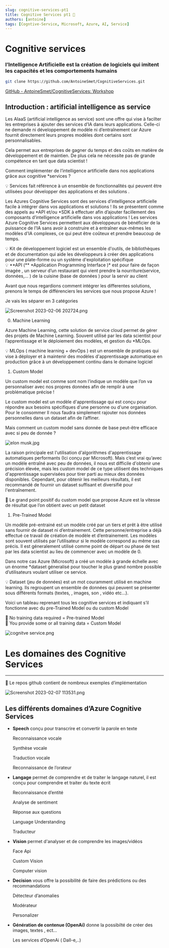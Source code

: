 ```yaml
---
slug: cognitive-services-pt1
title: Cognitive Services pt1 🧠
authors: [antoine]
tags: [Cogntive-Service, Microsoft, Azure, AI, Service]
---
```


# Cognitive services

### **l’Intelligence Artificielle est la création de logiciels qui imitent les capacités et les comportements humains**

```bash
git clone https://github.com/AntoineSmet/CognitiveServices.git
```

[GitHub - AntoineSmet/CognitiveServices: Workshop](https://github.com/AntoineSmet/CognitiveServices.git)

## Introduction : artificial intelligence as service

Les AIaaS (artificial intelligence as service) sont une offre qui vise à facilter les entreprises à ajouter des services d’IA dans leurs applications. Celle-ci ne demande ni développement de modèle ni d’entraînement car Azure fournit directement leurs propres modèles dont certains sont personnalisables.

Cela permet aux entreprises de gagner du temps et des coûts en matière de développement et de maintien. De plus cela ne nécessite pas de grande compétence en tant que data scientist !

Comment implémenter de l’intelligence artificielle dans nos applications grâce aux cognitive *services ?

<aside>
💡  Services fait référence à un ensemble de fonctionnalités qui peuvent être utilisées pour développer des applications et des solutions .

</aside>

Les Azures Cognitive Services sont des services d’intelligence artificielle facile à intégrer dans vos applications et solutions ! Ils se présentent comme des appels au *API et/ou *SDK à effectuer afin d’ajouter facillement des composants d’intelligence artificielle dans vos applications ! Les services Azure Cognitive Services permettent aux développeurs de bénéficier de la puissance de l'IA sans avoir à construire et à entraîner eux-mêmes les modèles d'IA complexes, ce qui peut être coûteux et prendre beaucoup de temps. 

<aside>
💡  Kit de développement logiciel est un ensemble d'outils, de bibliothèques et de documentation qui aide les développeurs à créer des applications pour une plate-forme ou un système d'exploitation spécifique

</aside>

<aside>
💡 **API (** *Application Programming Interface )* est pour faire de façon imagée , un serveur d’un restaurant qui vient prendre la nourriture(service, données,… ) de la cuisine (base de données ) pour la servir au client

</aside>

Avant que nous regardions comment intégrer les differentes solutions, prenons le temps de différenciers les services que nous propose Azure ! 

Je vais les séparer en 3 catégories

![Screenshot 2023-02-06 202724.png](Cognitive%20services%2099a82aaa20fc495ca1fb6032ad0a08a9/Screenshot_2023-02-06_202724.png)

0. Machine Learning

Azure Machine Learning, cette solution de service cloud permet de gérer des projets de Machine Learning. Souvent utilisé par les data scientist pour l’apprentissage et le déploiement des modèles, et gestion du *MLOps.

<aside>
💡 MLOps ( machine learning + devOps ) est un ensemble de pratiques qui vise à déployer et à maintenir des modèles d'apprentissage automatique en production grâce à un développement continu dans le domaine logiciel

</aside>

1. Custom Model

Un custom model est comme sont nom l’indique un modèle que l’on va personnaliser avec nos propres données afin de remplir à une problématique précise !

Le custom model est un modèle d'apprentissage qui est conçu pour répondre aux besoins spécifiques d'une personne ou d'une organisation. Pour le consommer Il nous faudra simplement rajouter nos données personnelles dans un dataset  afin de l’affiner. 

Mais comment un custom model sans donnée de base peut-être efficace avec si peu de donnée ?

![elon musk.jpg](Cognitive%20services%2099a82aaa20fc495ca1fb6032ad0a08a9/elon_musk.jpg)

La raison principale est l'utilisation d'algorithmes d'apprentissage automatiques performants (Ici conçu par Microsoft). Mais c’est vrai qu’avec un modèle entraîné avec peu de données, il nous est difficile d'obtenir une précision élevée, mais les custom model de ce type utilisent des techniques d'apprentissage supervisées pour tirer parti au mieux des données disponibles. Cependant, pour obtenir les meilleurs résultats, il est recommandé de fournir un dataset suffisant et diversifié pour l'entraînement.

<aside>
📢 Le grand point positif du custom model que propose Azure est la vitesse de résultat que l’on obtient avec un petit dataset

</aside>

1. Pre-Trained Model

Un modèle pré-entrainé est un modèle créé par un tiers et prêt à être utilisé sans fournir de dataset ni d’entrainement. Cette personne/entreprise a déjà effectué ce travail de création de modèle et d’entrainement. Les modèles sont souvent utilisés par l’utilisateur si le modèle correspond au même cas précis. Il est géneralement utilisé comme point de départ ou phase de test par les data scientist au lieu de commencer avec un modèle de 0.

Dans notre cas Azure (Microsoft) a créé un modèle à grande échelle avec un énorme *dataset géneralisé pour toucher le plus grand nombre possible d’utilisateurs voulant utiliser ce service.

<aside>
💡 Dataset (jeu de données) est un mot couramment utilisé en machine learning. Ils regroupent un ensemble de données qui peuvent se présenter sous différents formats (textes, , images, son , vidéo etc…).

</aside>

 

Voici un tableau reprenant tous les cognitive services et indiquant s’il fonctionne avec du pre-Trained Model ou du custom Model

<aside>
📢 No training data required = Pre-trained Model

</aside>

<aside>
📢 You provide some or all training data = Custom Model

</aside>

![cognitve service.png](Cognitive%20services%2099a82aaa20fc495ca1fb6032ad0a08a9/cognitve_service.png)

# Les domaines des **Cognitive Services**

---

<aside>
📢 Le  repos github contient de nombreux exemples d’implémentation

</aside>

![Screenshot 2023-02-07 113531.png](Cognitive%20services%2099a82aaa20fc495ca1fb6032ad0a08a9/Screenshot_2023-02-07_113531.png)

## Les différents domaines d’**Azure Cognitive Services**

- **Speech** conçu pour transcrire et convertir la parole en texte
    
    Reconnaissance vocale
    
    Synthèse vocale
    
    Traduction vocale
    
    Reconnaissance de l’orateur
    
- **Langage** permet de comprendre et de traiter le langage naturel, il est conçu pour comprendre et traiter du texte écrit
    
    Reconnaissance d’entité
    
    Analyse de sentiment
    
    Réponse aux questions
    
    Language Understanding
    
    Traducteur
    
- **Vision** permet d'analyser et de comprendre les images/vidéos
    
     Face Api
    
    Custom Vision
    
    Computer vision
    
- **Decision** vous offre la possibilité de faire des prédictions ou des recommandations
    
    Détecteur d’anomalies
    
    Modérateur 
    
    Personalizer
    
- **Génération de contenue (OpenAi)** donne la possibilté de créer des images, textes , ect…
    
    Les services d’OpenAi ( Dall-e,..)